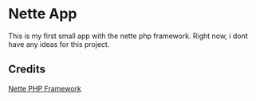 # Nette App

This is my first small app with the nette php framework. Right now, i dont have any ideas for this project.

## Credits
[Nette PHP Framework](https://nette.org/)